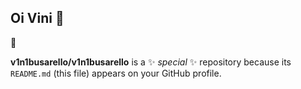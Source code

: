 ## Oi Vini 👋
🥖

**v1n1busarello/v1n1busarello** is a ✨ _special_ ✨ repository because its `README.md` (this file) appears on your GitHub profile.


